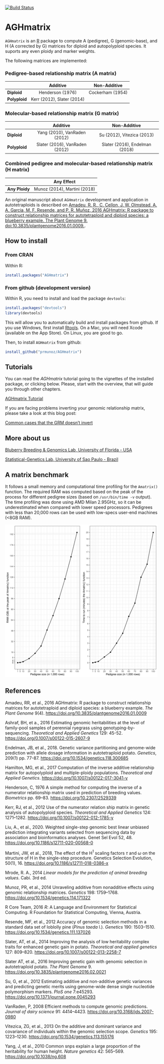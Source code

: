 [![Build Status](https://travis-ci.org/rramadeu/AGHmatrix.svg?branch=master)](https://travis-ci.org/rramadeu/AGHmatrix)

# AGHmatrix

`AGHmatrix` is an [R](http://www.r-project.org) package to compute A (pedigree), G (genomic-base), and H (A corrected by G) matrices for diploid and autopolyploid species. It suports any even ploidy and marker weights.

The following matrices are implemented:
### Pedigree-based relationship matrix (A matrix)

<center> 

|               | Additive                  |Non-Additive                |
|---------------|:-------------------------:|:--------------------------:|
| **Diploid**   | Henderson (1976)          |Cockerham (1954)            |
| **Polyploid** | Kerr (2012), Slater (2014)|                            |
</center>

### Molecular-based relationship matrix (G matrix) 

<center> 
  
|               | Additive                       | Non-Additive                   |
|---------------|:------------------------------:|:------------------------------:|
| **Diploid**   | Yang (2010), VanRaden (2012)   | Su (2012), Vitezica (2013)     |
| **Polyploid** | Slater (2016), VanRaden (2012) | Slater (2016), Endelman (2018) |
</center>

### Combined pedigree and molecular-based relationship matrix (H matrix)

<center> 
  
|               | Any Effect  |
|---------------|:------------------------------:|
| **Any Ploidy**   | Munoz (2014), Martini (2018)   |
</center>


An original manuscript about `AGHmatrix` development and application in autotetraploids is described on [Amadeu, R. R., C. Cellon, J. W. Olmstead, A. A. Garcia, M. F. Resende, and P. R. Muñoz, 2016 AGHmatrix: R package to construct relationship matrices for autotetraploid and diploid species: a blueberry example. The Plant Genome 9. doi:10.3835/plantgenome2016.01.0009.](https://doi.org/10.3835/plantgenome2016.01.0009).

## How to install

### From CRAN

Within R:

```R
install.packages("AGHmatrix")
```

### From github (development version)

Within R, you need to install and load the package `devtools`:

```R
install.packages("devtools")
library(devtools)
```

This will allow you to automatically build and install packages from
github. If you use Windows, first install
[Rtools](https://cran.r-project.org/bin/windows/Rtools/). On a Mac,
you will need Xcode (available on the App Store). On Linux, you are
good to go.


Then, to install `AGHmatrix` from github:

```R
install_github("prmunoz/AGHmatrix")
```

## Tutorials

You can read the _AGHmatrix_ tutorial going to the vignettes of the
installed package, or clicking below. Please, start with the overview,
that will guide you through other chapters.

[AGHmatrix Tutorial](https://github.com/rramadeu/AGHmatrix/raw/master/inst/docs/Tutorial_AGHmatrix.pdf)

If you are facing problems inverting your genomic relationship matrix, please take a look at this blog post:

[Common cases that the GRM doesn’t invert](https://rramadeu.github.io/posts/2020/12/Gmatrix-0Det)

## More about us
[Bluberry Breeding & Genomics Lab, University of Florida - USA](http://www.blueberrybreeding.com)

[Statistical-Genetics Lab, University of Sao Paulo - Brazil](http://statgen.esalq.usp.br/)

## A matrix benchmark

It follows a small memory and computational time profiling for the `Amatrix()` function. The required RAM was computed based on the peak of the process for different pedigree sizes (based on `/usr/bin/time -v` output). The time profiling was done using AMD Milan 2.95GHz, so it can be underestimated when compared with lower speed processors. Pedigrees with less than 20,000 rows can be used with low-specs user-end machines (<8GB RAM).

<img src="https://github.com/rramadeu/Tutorials_File/raw/master/Amatrix_benchmark.png" width="500">

## References
Amadeu, RR, et al., 2016 AGHmatrix: R package to construct relationship matrices for autotetraploid and diploid species: a blueberry example. *The Plant Genome* 9(4). https://doi.org/10.3835/plantgenome2016.01.0009

Ashraf, BH, et a., 2016 Estimating genomic heritabilities at the level of family-pool samples of perennial ryegrass using genotyping-by-sequencing. *Theoretical and Applied Genetics* 129: 45-52. https://doi.org/0.1007/s00122-015-2607-9

Endelman, JB, et al., 2018. Genetic variance partitioning and genome-wide prediction with allele dosage information in autotetraploid potato. *Genetics*, 209(1) pp. 77-87. https://doi.org/10.1534/genetics.118.300685

Hamilton, MG, et al., 2017 Computation of the inverse additive relationship matrix for autopolyploid and multiple-ploidy populations. *Theoretical and Applied Genetics*. https://doi.org/10.1007/s00122-017-3041-y

Henderson, C, 1976 A simple method for computing the inverse of a numerator relationship matrix used in prediction of breeding values. *Biometrics* pp. 69–83. https://doi.org/10.2307/2529339

Kerr, RJ, et al., 2012 Use of the numerator relation ship matrix in genetic analysis of autopolyploid species. *Theoretical and Applied Genetics* 124: 1271–1282. https://doi.org/10.1007/s00122-012-1785-y

Liu, A., et al., 2020. Weighted single-step genomic best linear unbiased prediction integrating variants selected from sequencing data by association and bioinformatics analyses. Genet Sel Evol 52, 48. https://doi.org/10.1186/s12711-020-00568-0

Martini, JW, et al., 2018, The effect of the H$^{1}$ scaling factors $\tau$ and $\omega$ on the structure of H in the single-step procedure. Genetics Selection Evolution, 50(1), 16. https://doi.org/10.1186/s12711-018-0386-x

Mrode, R. A., 2014 *Linear models for the prediction of animal breeding values*. Cabi. 3rd ed.

Munoz, PR, et al., 2014 Unraveling additive from nonadditive effects using genomic relationship matrices. *Genetics* 198: 1759–1768. https://doi.org/10.1534/genetics.114.171322

R Core Team, 2016 *R*: A Language and Environment for Statistical Computing. R Foundation for Statistical Computing, Vienna, Austria.

Resende, MF, et al., 2012 Accuracy of genomic selection methods in a standard data set of loblolly pine (*Pinus taeda* l.). *Genetics* 190: 1503–1510. https://doi.org/10.1534/genetics.111.137026

Slater, AT, et al., 2014 Improving the analysis of low heritability complex traits for enhanced genetic gain in potato. *Theoretical and applied genetics* 127: 809–820. https://doi.org/10.1007/s00122-013-2258-7

Slater AT, et al., 2016 Improving genetic gain with genomic selection in autotetraploid potato. *The Plant Genome* 9.  https://doi.org/10.3835/plantgenome2016.02.0021 

Su, G, et al., 2012 Estimating additive and non-additive genetic variances and predicting genetic merits using genome-wide dense single nucleotide polymorphism markers. *PloS one* 7:e45293. https://doi.org/10.1371/journal.pone.0045293

VanRaden, P, 2008 Efficient methods to compute genomic predictions. *Journal of dairy science* 91: 4414–4423. https://doi.org/10.3168/jds.2007-0980

Vitezica, ZG, et al., 2013 On the additive and dominant variance and covariance of individuals within the genomic selection scope. *Genetics* 195: 1223–1230. https://doi.org/10.1534/genetics.113.155176

Yang, J, et al., 2010 Common snps explain a large proportion of the heritability for human height. *Nature genetics* 42: 565–569. https://doi.org/10.1038/ng.608

